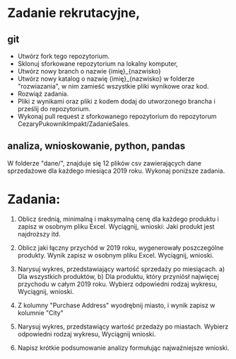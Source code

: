# Zadanie rekrutacyjne, 

## git
  - Utwórz fork tego repozytorium.
  - Sklonuj sforkowane repozytorium na lokalny komputer,
  - Utwórz nowy branch o nazwie {imię}_{nazwisko}
  - Utwórz nowy katalog o nazwię {imię}_{nazwisko} w folderze "rozwiazania", w nim zamieść wszystkie pliki wynikowe oraz kod.
  - Rozwiąż zadania.
  - Pliki z wynikami oraz pliki z kodem dodaj do utworzonego brancha i prześlij do repozytorium.
  - Wykonaj pull request z sforkowanego repozytorium do repozytorum CezaryPukownikImpakt/ZadanieSales.

## analiza, wnioskowanie, python, pandas

W folderze "dane/", znajduje się 12 plików csv zawierających dane sprzedażowe dla każdego miesiąca 2019 roku.
Wykonaj poniższe zadania.

# Zadania:
1. Oblicz średnią, minimalną i maksymalną cenę dla każdego produktu i zapisz w osobnym pliku Excel. Wyciągnij, wnioski: Jaki produkt jest najdroższy itd.

2. Oblicz jaki łączny przychód w 2019 roku, wygenerowały poszczególne produkty. Wynik zapisz w osobnym pliku Excel. Wyciągnij, wnioski.

3. Narysuj wykres, przedstawiający wartość sprzedaży po miesiącach.
  a) Dla wszystkich produktów,
  b) Dla produktu, który przyniósł najwięcej przychodu w całym 2019 roku. 
   Wybierz odpowiedni rodzaj wykresu, Wyciągnij, wnioski.
   
4. Z kolumny "Purchase Address" wyodrębnij miasto, i wynik zapisz w kolumnie "City"

5. Narysuj wykres, przedstawiący wartość przedaży po miastach. Wybierz odpowiedni rodzaj wykresu, Wyciągnij wnioski.

6. Napisz krótkie podsumowanie analizy formułując najważniejsze wnioski.

